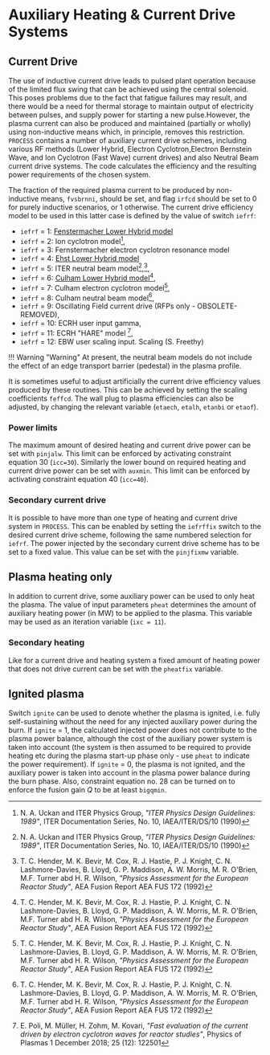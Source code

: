 # Auxiliary Heating & Current Drive Systems

## Current Drive

The use of inductive current drive leads to pulsed plant operation because of the limited flux swing that can be achieved using the central solenoid. This poses problems due to the fact that fatigue failures may result, and there would be a need for thermal storage to maintain output of electricity between pulses, and supply power for starting a new pulse.However, the plasma current can also be produced and maintained (partially or wholly) using non-inductive means which, in principle, removes this restriction. `PROCESS` contains a number of auxiliary current drive schemes, including various RF methods (Lower Hybrid, Electron Cyclotron,Electron Bernstein Wave, and Ion Cyclotron (Fast Wave) current drives) and also Neutral Beam current drive systems. The code calculates the efficiency and the resulting power requirements of the chosen system.

The fraction of the required plasma current to be produced by non-inductive means, `fvsbrnni`, should be set, and flag `irfcd` should be set to 0 for purely inductive scenarios, or 1 otherwise. The current drive efficiency model to be used in this latter case is defined by the value of switch `iefrf`:

- `iefrf` = 1: [Fenstermacher Lower Hybrid model](RF/fenstermacher_lower_hybrid.md)
- `iefrf` = 2: Ion cyclotron model[^1],
- `iefrf` = 3: Fernstermacher electron cyclotron resonance model
- `iefrf` = 4: [Ehst Lower Hybrid model](RF/ehst_lower_hybrid.md)
- `iefrf` = 5: ITER neutral beam model[^1],[^2],
- `iefrf` = 6: [Culham Lower Hybrid model](RF/culham_lower_hybrid.md)[^2],
- `iefrf` = 7: Culham electron cyclotron model[^2],
- `iefrf` = 8: Culham neutral beam model[^2],
- `iefrf` = 9: Oscillating Field current drive (RFPs only - OBSOLETE-REMOVED),
- `iefrf` = 10: ECRH user input gamma,
- `iefrf` = 11: ECRH "HARE" model [^3],
- `iefrf` = 12: EBW user scaling input. Scaling (S. Freethy)

!!! Warning "Warning" 
    At present, the neutral beam models do not include the effect of an edge transport barrier (pedestal) in the plasma profile.

It is sometimes useful to adjust artificially the current drive efficiency values produced by these routines. This can be achieved by setting the scaling coefficients `feffcd`. The wall plug to plasma efficiencies can also be adjusted, by changing the relevant variable (`etaech`, `etalh`, `etanbi` or `etaof`).

### Power limits
The maximum amount of desired heating and current drive power can be set with `pinjalw`. This limit can be enforced by activating constraint equation 30 (`icc=30`).
Similarly the lower bound on required heating and current drive power can be set with `auxmin`. This limit can be enforced by activating constraint equation 40 (`icc=40`).

### Secondary current drive

It is possible to have more than one type of heating and current drive system in `PROCESS`. This can be enabled by setting the `iefrffix` switch to the desired current drive scheme, following the same numbered selection for `iefrf`.
The power injected by the secondary current drive scheme has to be set to a fixed value. This value can be set with the `pinjfixmw` variable.

## Plasma heating only

In addition to current drive, some auxiliary power can be used to only heat the plasma. The value of input parameters `pheat` determines the amount of auxiliary heating power (in MW) to be applied to the plasma. This variable may be used as an iteration variable (`ixc = 11`).

### Secondary heating

Like for a current drive and heating system a fixed amount of heating power that does not drive current can be set with the `pheatfix` variable.

## Ignited plasma

Switch `ignite` can be used to denote whether the plasma is ignited, i.e. fully self-sustaining without the need for any injected auxiliary power during the burn. If `ignite` = 1, the calculated injected power does not contribute to the plasma power balance, although the cost of the auxiliary power system is taken into account (the system is then assumed to be required to provide heating etc during the plasma start-up phase only - use `pheat` to indicate the power requirement). If `ignite` = 0, the plasma is not ignited, and the auxiliary power is taken into account in the plasma power balance during the burn phase. Also, constraint equation no. 28 can be turned on to enforce the fusion gain *Q* to be at least `bigqmin`.

[^1]: N. A. Uckan and ITER Physics Group, *"ITER Physics Design Guidelines: 1989"*, ITER Documentation Series, No. 10, IAEA/ITER/DS/10 (1990)

[^2]: T. C. Hender, M. K. Bevir, M. Cox, R. J. Hastie, P. J. Knight, C. N. Lashmore-Davies, B. Lloyd, G. P. Maddison, A. W. Morris, M. R. O'Brien, M.F. Turner abd H. R. Wilson, *"Physics Assessment for the European Reactor Study"*, AEA Fusion Report AEA FUS 172 (1992)

[^3]: E. Poli, M. Müller, H. Zohm, M. Kovari, *"Fast evaluation of the current driven by electron cyclotron waves for reactor studies"*, Physics of Plasmas 1 December 2018; 25 (12): 122501